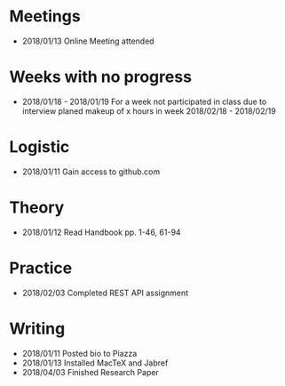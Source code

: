# Meetings

* 2018/01/13 Online Meeting attended


# Weeks with no progress
* 2018/01/18 - 2018/01/19 For a week not participated in class due to interview planed makeup of x hours in week 2018/02/18 - 2018/02/19

# Logistic

* 2018/01/11 Gain access to github.com

# Theory

* 2018/01/12 Read Handbook pp. 1-46, 61-94

# Practice

* 2018/02/03 Completed REST API assignment

# Writing

* 2018/01/11 Posted bio to Piazza
* 2018/01/13 Installed MacTeX and Jabref
* 2018/04/03 Finished Research Paper
